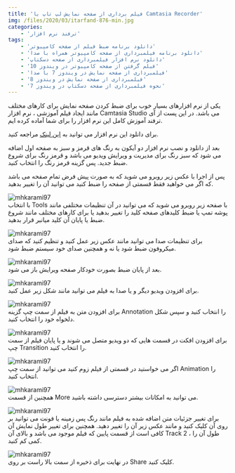 ```yaml
---
title: 'فیلم برداری از صفحه نمایش لپ تاپ با Camtasia Recorder'
img: /files/2020/03/itarfand-876-min.jpg
categories:
    - 'ترفند نرم افزار'
tags:
    - 'دانلود برنامه ضبط فیلم از صفحه کامپیوتر'
    - 'دانلود برنامه فیلمبرداری از صفحه کامپیوتر همراه با صدا'
    - 'دانلود نرم افزار فیلمبرداری از صفحه دسکتاپ'
    - 'فیلم گرفتن از صفحه کامپیوتر در ویندوز 10'
    - 'فیلمبرداری از صفحه نمایش در ویندوز 7 با صدا'
    - 'فیلمبرداری از صفحه نمایش در ویندوز 8'
    - 'نحوه فیلمبرداری از صفحه دسکتاپ در ویندوز 7'
---
```


یکی از نرم افزارهای بسیار خوب برای ضبط کردن صفحه نمایش برای کارهای مختلف مانند ایجاد فیلم آموزشی ، نرم افزار Camtasia Studio می باشد. در این پست از آی ترفند آموزش کامل این نرم افزار را برای شما آماده کرده ایم.

برای دانلود این نرم افزار می توانید به [این لینک](https://soft98.ir/multi-media/screen-capture/680-camtasia-studio.html) مراجعه کنید.

بعد از دانلود و نصب نرم افزار دو آیکون به رنگ های قرمز و سبز به صفحه اول اضافه می شود که سبز رنگ برای مدیریت و ویرایش ویدیو می باشد و قرمز رنگ برای شروع ضبط جدید. پس گزینه قرمز رنگ را انتخاب کنید.

پس از اجرا با عکس زیر روبرو می شوید که به صورت پیش فرض تمام صفحه می باشد که اگر می خواهید فقط قسمتی از صفحه را ضبط کنید می توانید آن را تغییر بدهید.

![mhkarami97](/files/2020/03/itarfand-866-min.jpg)  
با انتخاب Tools با صفحه زیر روبرو می شوید که می توانید در آن تنظیمات مختلفی مانند پوشه تمپ یا ضبط کلیدهای صفحه کلید را تغییر بدهید یا برای کارهای مختلف مانند شروع ضبط یا پایان آن کلید میانبر قرار بدهید.

![mhkarami97](/files/2020/03/itarfand-867-min.jpg)  
برای تنظیمات صدا می توانید مانند عکس زیر عمل کنید و تنظیم کنید که صدای میکروفون ضبط شود یا نه و همچنین صدای خود سیستم ضبط شود.

![mhkarami97](/files/2020/03/itarfand-868-min.jpg)  
بعد از پایان ضبط بصورت خودکار صفحه ویرایش باز می شود.

![mhkarami97](/files/2020/03/itarfand-869-min.jpg)  
برای افزودن ویدیو دیگر و یا صدا به فیلم می توانید مانند شکل زیر عمل کنید.

![mhkarami97](/files/2020/03/itarfand-870-min.jpg)  
برای افزودن متن به فیلم از سمت چپ گزینه Annotation را انتخاب کنید و سپس شکل دلخواه خود را انتخاب کنید.

![mhkarami97](/files/2020/03/itarfand-871-min.jpg)  
برای افزودن افکت در قسمت هایی که دو ویدیو متصل می شوند و یا پایان فیلم از سمت چپ Transition را انتخاب کنید.

![mhkarami97](/files/2020/03/itarfand-872-min.jpg)  
اگر می خواستید در قسمتی از فیلم زوم کنید می توانید از سمت چپ Animation را انتخاب کنید.

![mhkarami97](/files/2020/03/itarfand-873-min.jpg)  
همچنین از قسمت More می توانید به امکانات بیشتر دسترسی داشته باشید.

![mhkarami97](/files/2020/03/itarfand-874-min.jpg)  
برای تغییر جزئیات متن اضافه شده به فیلم مانند رنگ پس زمینه یا فونت می توانید بر روی آن کلیک کنید و مانند عکس زیر آن را تغییر دهید. همچنین برای تغییر طول نمایش آن کافی است از قسمت پایین که فیلم موجود می باشد و بالای آن Track 2 ، طول آن را کمی کم کنید.

![mhkarami97](/files/2020/03/itarfand-875-min.jpg)  
در نهایت برای ذخیره از سمت بالا راست بر روی Share کلیک کنید.